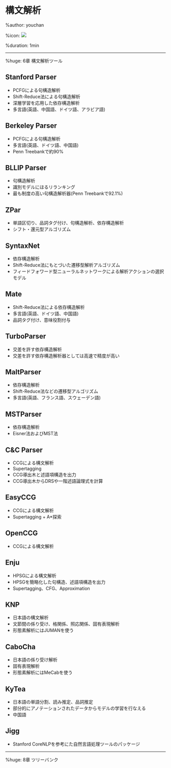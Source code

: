 # 構文解析

%author: youchan

%icon: ![](youchan.jpg)

%duration: 1min

---

%huge: 6章 構文解析ツール

## Stanford Parser

* PCFGによる句構造解析
* Shift-Reduce法による句構造解析
* 深層学習を応用した依存構造解析
* 多言語(英語、中国語、ドイツ語、アラビア語)

## Berkeley Parser

* PCFGによる句構造解析
* 多言語(英語、ドイツ語、中国語)
* Penn Treebankで約90%

## BLLIP Parser

* 句構造解析
* 識別モデルにほるリランキング
* 最も制度の高い句構造解析器(Penn Treebankで92.1%)

## ZPar

* 単語区切り、品詞タグ付け、句構造解析、依存構造解析
* シフト・還元型アルゴリズム

## SyntaxNet

* 依存構造解析
* Shift-Reduce法にもとづいた遷移型解析アルゴリズム
* フィードフォワード型ニューラルネットワークによる解析アクションの選択モデル

## Mate

* Shift-Reduce法による依存構造解析
* 多言語(英語、ドイツ語、中国語)
* 品詞タグ付け、意味役割付与

## TurboParser

* 交差を許す依存構造解析
* 交差を許す依存構造解析器としては高速で精度が高い

##  MaltParser

* 依存構造解析
* Shift-Reduce法などの遷移型アルゴリズム
* 多言語(英語、フランス語、スウェーデン語)

## MSTParser

* 依存構造解析
* Eisner法およびMST法

## C&C Parser

* CCGによる構文解析
* Supertagging
* CCG導出木と述語項構造を出力
* CCG導出木からDRSや一階述語論理式を計算

## EasyCCG

* CCGによる構文解析
* Supertagging + A\*探索

## OpenCCG

* CCGによる構文解析

## Enju

* HPSGによる構文解析
* HPSGを簡略化した句構造、述語項構造を出力
* Supertagging、CFG、Approximation

## KNP

* 日本語の構文解析
* 文節間の係り受け、格関係、照応関係、固有表現解析
* 形態素解析にはJUMANを使う

## CaboCha

* 日本語の係り受け解析
* 固有表現解析
* 形態素解析にはMeCabを使う

## KyTea

* 日本語の単語分割、読み推定、品詞推定
* 部分的にアノテーションされたデータからモデルの学習を行なえる
* 中国語

## Jigg

* Stanford CoreNLPを参考にた自然言語処理ツールのパッケージ

---

%huge: 8章 ツリーバンク
